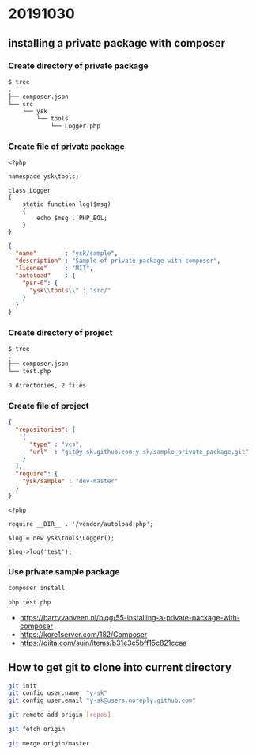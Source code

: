 # 20191030

## installing a private package with composer

### Create directory of private package

```sh
$ tree
.
├── composer.json
└── src
    └── ysk
        └── tools
            └── Logger.php
```

### Create file of private package

```php:src/ysk/tools/Logger.php 
<?php

namespace ysk\tools;

class Logger
{
    static function log($msg)
    {
        echo $msg . PHP_EOL;
    }
}
```

```json:composer.json 
{
  "name"        : "ysk/sample",
  "description" : "Sample of private package with composer",
  "license"     : "MIT",
  "autoload"    : {
    "psr-0": {
      "ysk\\tools\\" : "src/"
    }
  }
}
```

### Create directory of project

```sh
$ tree
.
├── composer.json
└── test.php

0 directories, 2 files
```

### Create file of project

```json:composer.json 
{
  "repositories": [
    {
      "type" : "vcs",
      "url"  : "git@y-sk.github.com:y-sk/sample_private_package.git"
    }
  ],
  "require": {
    "ysk/sample" : "dev-master"
  }
}
```

```php:test.php 
<?php

require __DIR__ . '/vendor/autoload.php';

$log = new ysk\tools\Logger();

$log->log('test');
```

### Use private sample package

```sh
composer install

php test.php
```

- https://barryvanveen.nl/blog/55-installing-a-private-package-with-composer
- https://kore1server.com/182/Composer
- https://qiita.com/suin/items/b31e3c5bff15c821ccaa


## How to get git to clone into current directory

```sh
git init
git config user.name  "y-sk"
git config user.email "y-sk@users.noreply.github.com"

git remote add origin [repos]

git fetch origin

git merge origin/master
```



